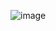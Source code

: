 ![image](https://github.com/timothyericsson/Social-Detox/assets/132996353/8c95c4fb-0ffa-4b7a-bf3d-c48912be38a7)
